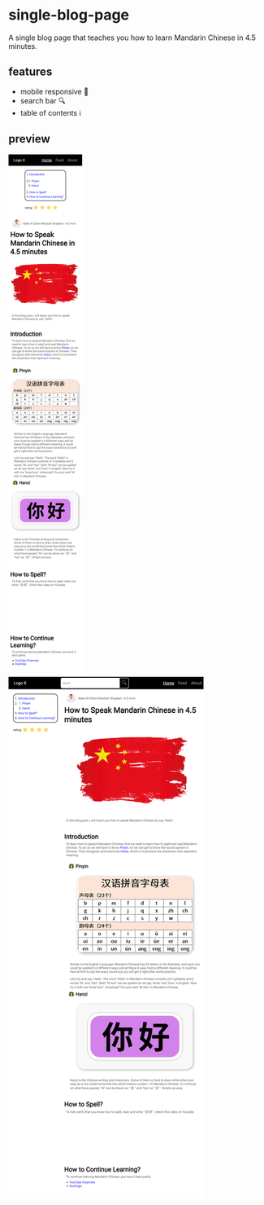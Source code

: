 # single-blog-page
A single blog page that teaches you how to learn Mandarin Chinese in 4.5 minutes.

## features
- mobile responsive 📱
- search bar 🔍
- table of contents ℹ

## preview
![](./public/mobile-prev.png)
![](./public/desktop-prev.png)
